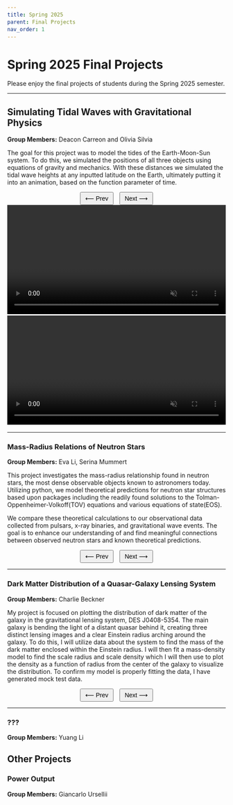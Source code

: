 ```yaml
---
title: Spring 2025
parent: Final Projects
nav_order: 1
---
```


# Spring 2025 Final Projects
Please enjoy the final projects of students during the Spring 2025 semester.

---

## Simulating Tidal Waves with Gravitational Physics 
**Group Members:** Deacon Carreon and Olivia Silvia

The goal for this project was to model the tides of the Earth-Moon-Sun system. To do this, we
simulated the positions of all three objects using equations of gravity and mechanics. With these
distances we simulated the tidal wave heights at any inputted latitude on the Earth, ultimately
putting it into an animation, based on the function parameter of time.

<div class="slider-container" id="slider-deacon">
  <img src="/assets/projects/spring-2025/Deacon_Olivia/slide1.jpg" class="slide-image">
  <img src="/assets/projects/spring-2025/Deacon_Olivia/slide2.jpg" class="slide-image">
  <img src="/assets/projects/spring-2025/Deacon_Olivia/slide3.jpg" class="slide-image">
  <img src="/assets/projects/spring-2025/Deacon_Olivia/slide4.jpg" class="slide-image">
  <img src="/assets/projects/spring-2025/Deacon_Olivia/slide5.jpg" class="slide-image">
  <img src="/assets/projects/spring-2025/Deacon_Olivia/slide6.jpg" class="slide-image">
  <img src="/assets/projects/spring-2025/Deacon_Olivia/slide7.jpg" class="slide-image">
</div>

<div class="slider-nav">
  <button onclick="changeSlide('slider-deacon', -1)">⟵ Prev</button>
  <button onclick="changeSlide('slider-deacon', 1)">Next ⟶</button>
</div>

<video width="100%" controls loop autoplay muted>
  <source src="/assets/projects/spring-2025/Deacon_Olivia/Deacon_Olivia.mp4" type="video/mp4">
  Your browser does not support the video tag.
</video>

<video width="100%" controls loop autoplay muted>
  <source src="/assets/projects/spring-2025/Deacon_Olivia/Deacon_Olivia2.mp4" type="video/mp4">
  Your browser does not support the video tag.
</video>

---

### Mass-Radius Relations of Neutron Stars
**Group Members:** Eva Li, Serina Mummert

This project investigates the mass-radius relationship found in neutron stars, the most
dense observable objects known to astronomers today. Utilizing python, we model
theoretical predictions for neutron star structures based upon packages including the
readily found solutions to the Tolman-Oppenheimer-Volkoff(TOV) equations and various
equations of state(EOS).

We compare these theoretical calculations to our observational data collected from
pulsars, x-ray binaries, and gravitational wave events. The goal is to enhance our
understanding of and find meaningful connections between observed neutron stars and
known theoretical predictions.

<div class="slider-container" id="slider-eva">
  <img src="/assets/projects/spring-2025/Eva_Serina/slide1.jpg" class="slide-image">
  <img src="/assets/projects/spring-2025/Eva_Serina/slide2.jpg" class="slide-image">
  <img src="/assets/projects/spring-2025/Eva_Serina/slide3.jpg" class="slide-image">
  <img src="/assets/projects/spring-2025/Eva_Serina/slide4.jpg" class="slide-image">
  <img src="/assets/projects/spring-2025/Eva_Serina/slide5.jpg" class="slide-image">
  <img src="/assets/projects/spring-2025/Eva_Serina/slide6.jpg" class="slide-image">
  <img src="/assets/projects/spring-2025/Eva_Serina/slide7.jpg" class="slide-image">
  <img src="/assets/projects/spring-2025/Eva_Serina/slide8.jpg" class="slide-image">
  <img src="/assets/projects/spring-2025/Eva_Serina/slide9.jpg" class="slide-image">
  <img src="/assets/projects/spring-2025/Eva_Serina/slide10.jpg" class="slide-image">
  <img src="/assets/projects/spring-2025/Eva_Serina/slide11.jpg" class="slide-image">
</div>

<div class="slider-nav">
  <button onclick="changeSlide('slider-eva', -1)">⟵ Prev</button>
  <button onclick="changeSlide('slider-eva', 1)">Next ⟶</button>
</div>

---

### Dark Matter Distribution of a Quasar-Galaxy Lensing System
**Group Members:** Charlie Beckner

My project is focused on plotting the distribution of dark matter of the galaxy in the gravitational
lensing system, DES J0408-5354. The main galaxy is bending the light of a distant quasar
behind it, creating three distinct lensing images and a clear Einstein radius arching around the
galaxy. To do this, I will utilize data about the system to find the mass of the dark matter
enclosed within the Einstein radius. I will then fit a mass-density model to find the scale radius
and scale density which I will then use to plot the density as a function of radius from the center
of the galaxy to visualize the distribution. To confirm my model is properly fitting the data, I
have generated mock test data. 

<div class="slider-container" id="slider-charlie">
  <img src="/assets/projects/spring-2025/Charlie/slide1.jpg" class="slide-image">
  <img src="/assets/projects/spring-2025/Charlie/slide2.jpg" class="slide-image">
  <img src="/assets/projects/spring-2025/Charlie/slide3.jpg" class="slide-image">
  <img src="/assets/projects/spring-2025/Charlie/slide4.jpg" class="slide-image">
  <img src="/assets/projects/spring-2025/Charlie/slide5.jpg" class="slide-image">
  <img src="/assets/projects/spring-2025/Charlie/slide6.jpg" class="slide-image">
</div>

<div class="slider-nav">
  <button onclick="changeSlide('slider-charlie', -1)">⟵ Prev</button>
  <button onclick="changeSlide('slider-charlie', 1)">Next ⟶</button>
</div>

---

### ???
**Group Members:** Yuang Li



## Other Projects

### Power Output 
**Group Members:** Giancarlo Ursellii


<style>
.slider-container {
  position: relative;
  max-width: 800px;
  margin: auto;
}

.slide-image {
  display: none;
  width: 100%;
  height: auto;
  border-radius: 8px;
}

.active-slide {
  display: block;
}

.slider-nav {
  text-align: center;
  margin-top: 10px;
}

.slider-nav button {
  padding: 5px 10px;
  margin: 0 5px;
  font-size: 14px;
  cursor: pointer;
}
</style>

<script>
const slideIndexes = {};

function showSlide(sliderId, index) {
  const slides = document.querySelectorAll(`#${sliderId} .slide-image`);
  slideIndexes[sliderId] = (index + slides.length) % slides.length;
  slides.forEach((img, i) => {
    img.classList.toggle("active-slide", i === slideIndexes[sliderId]);
  });
}

function changeSlide(sliderId, direction) {
  showSlide(sliderId, slideIndexes[sliderId] + direction);
}

document.addEventListener("DOMContentLoaded", () => {
  const allSliders = document.querySelectorAll(".slider-container");
  allSliders.forEach((slider, i) => {
    const id = slider.id || `slider${i}`;
    slider.id = id;
    slideIndexes[id] = 0;
    showSlide(id, 0);
  });
});
</script>
